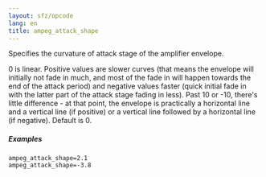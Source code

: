 ```yaml
---
layout: sfz/opcode
lang: en
title: ampeg_attack_shape
---
```

Specifies the curvature of attack stage of the amplifier envelope.

0 is linear. Positive values are slower curves (that means the envelope will
initially not fade in much, and most of the fade in will happen towards the end
of the attack period) and negative values faster (quick initial fade in with the
latter part of the attack stage fading in less). Past 10 or -10, there's little
difference - at that point, the envelope is practically a horizontal line and a
vertical line (if positive) or a vertical line followed by a horizontal line
(if negative). Default is 0.

##### Examples

```
ampeg_attack_shape=2.1
ampeg_attack_shape=-3.8
```
